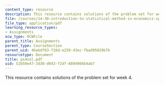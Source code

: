 ```yaml
---
content_type: resource
description: This resource contains solutions of the problem set for week 4.
file: /courses/14-30-introduction-to-statistical-method-in-economics-spring-2006/52b50e473d30d643f2df6894066b4ab7_ps4sol.pdf
file_type: application/pdf
learning_resource_types:
- Assignments
ocw_type: OCWFile
parent_title: Assignments
parent_type: CourseSection
parent_uid: 46ebdf63-726d-e259-43ec-fbad95029b7b
resourcetype: Document
title: ps4sol.pdf
uid: 52b50e47-3d30-d643-f2df-6894066b4ab7
---
```

This resource contains solutions of the problem set for week 4.

